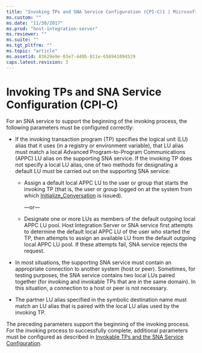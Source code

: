 ```yaml
---
title: "Invoking TPs and SNA Service Configuration (CPI-C)1 | Microsoft Docs"
ms.custom: ""
ms.date: "11/30/2017"
ms.prod: "host-integration-server"
ms.reviewer: ""
ms.suite: ""
ms.tgt_pltfrm: ""
ms.topic: "article"
ms.assetid: 83629e9e-03e7-440b-811e-658941094529
caps.latest.revision: 3
---
```

# Invoking TPs and SNA Service Configuration (CPI-C)
For an SNA service to support the beginning of the invoking process, the following parameters must be configured correctly:  
  
-   If the invoking transaction program (TP) specifies the logical unit (LU) alias that it uses (in a registry or environment variable), that LU alias must match a local Advanced Program-to-Program Communications (APPC) LU alias on the supporting SNA service. If the invoking TP does not specify a local LU alias, one of two methods for designating a default LU must be carried out on the supporting SNA service:  
  
    -   Assign a default local APPC LU to the user or group that starts the invoking TP (that is, the user or group logged on at the system from which [Initialize_Conversation](../HIS2010/initialize-conversation-cpi-c-2.md) is issued).  
  
         —or—  
  
    -   Designate one or more LUs as members of the default outgoing local APPC LU pool. Host Integration Server or SNA service first attempts to determine the default local APPC LU of the user who started the TP, then attempts to assign an available LU from the default outgoing local APPC LU pool. If these attempts fail, SNA service rejects the request.  
  
-   In most situations, the supporting SNA service must contain an appropriate connection to another system (host or peer). Sometimes, for testing purposes, the SNA service contains two local LUs paired together (for invoking and invokable TPs that are in the same domain). In this situation, a connection to a host or peer is not necessary.  
  
-   The partner LU alias specified in the symbolic destination name must match an LU alias that is paired with the local LU alias used by the invoking TP.  
  
 The preceding parameters support the beginning of the invoking process. For the invoking process to successfully complete, additional parameters must be configured as described in [Invokable TPs and the SNA Service Configuration](../HIS2010/invokable-tps-and-the-sna-service-configuration-cpi-c-2.md).